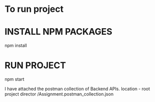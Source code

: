 # To run project

# INSTALL NPM PACKAGES
  npm install

# RUN PROJECT
  npm start

I have attached the postman collection of Backend APIs.
location - root project director /Assignment.postman_collection.json
